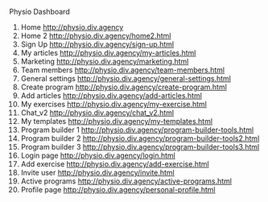 Physio Dashboard

1) Home http://physio.div.agency<br />
2) Home 2 http://physio.div.agency/home2.html<br />
3) Sign Up http://physio.div.agency/sign-up.html<br />
4) My articles http://physio.div.agency/my-articles.html<br />
5) Marketing http://physio.div.agency/marketing.html<br />
6) Team members http://physio.div.agency/team-members.html<br />
7) General settings http://physio.div.agency/general-settings.html<br />
8) Create program http://physio.div.agency/create-program.html<br />
9) Add articles http://physio.div.agency/add-articles.html<br />
10) My exercises http://physio.div.agency/my-exercise.html<br />
11) Chat_v2 http://physio.div.agency/chat_v2.html<br />
12) My templates http://physio.div.agency/my-templates.html<br />
13) Program builder 1 http://physio.div.agency/program-builder-tools.html<br />
14) Program builder 2 http://physio.div.agency/program-builder-tools2.html<br />
15) Program builder 3 http://physio.div.agency/program-builder-tools3.html<br />
16) Login page http://physio.div.agency/login.html<br />
17) Add exercise http://physio.div.agency/add-exercise.html<br />
18) Invite user http://physio.div.agency/invite.html<br />
19) Active programs http://physio.div.agency/active-programs.html<br />
20) Profile page http://physio.div.agency/personal-profile.html<br />